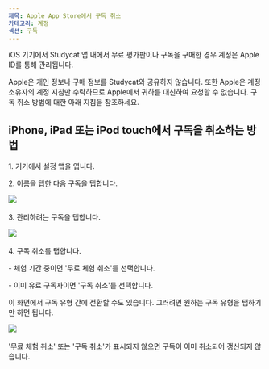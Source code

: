 ```yaml
---
제목: Apple App Store에서 구독 취소
카테고리: 계정
섹션: 구독
---
```

iOS 기기에서 Studycat 앱 내에서 무료 평가판이나 구독을 구매한 경우 계정은 Apple ID를 통해 관리됩니다.

Apple은 개인 정보나 구매 정보를 Studycat와 공유하지 않습니다. 또한 Apple은 계정 소유자의 계정 지침만 수락하므로 Apple에서 귀하를 대신하여 요청할 수 없습니다. 구독 취소 방법에 대한 아래 지침을 참조하세요.

## iPhone, iPad 또는 iPod touch에서 구독을 취소하는 방법

1\. 기기에서 설정 앱을 엽니다.

2\. 이름을 탭한 다음 구독을 탭합니다.

​![](/attachments/token/nCIncCXCjZuIPV648xYt0lib3/?name=apple_settings_subscriptions_01.PNG.png)​

3\. 관리하려는 구독을 탭합니다.

​![](/attachments/token/snrsdRNd9mcFLX6QtMUDNOy3y/?name=apple_device-settings_subscriptions_01.PNG)​

4\. 구독 취소를 탭합니다.

\- 체험 기간 중이면 '무료 체험 취소'를 선택합니다.

\- 이미 유료 구독자이면 '구독 취소'를 선택합니다.

이 화면에서 구독 유형 간에 전환할 수도 있습니다. 그러려면 원하는 구독 유형을 탭하기만 하면 됩니다.

​![](/attachments/token/dSyv3ALuqCzNu7Rx7JG3JzBWr/?name=apple_device-settings_subscriptions_02.PNG)​

'무료 체험 취소' 또는 '구독 취소'가 표시되지 않으면 구독이 이미 취소되어 갱신되지 않습니다.